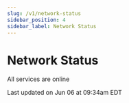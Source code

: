 ```yaml
---
slug: /v1/network-status
sidebar_position: 4
sidebar_label: Network Status
---
```


# Network Status

All services are online

Last updated on Jun 06 at 09:34am EDT